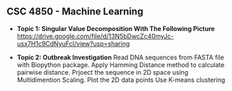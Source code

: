 ## **CSC 4850 - Machine Learning** 
+ **Topic 1: Singular Value Decomposition With The Following Picture** 
https://drive.google.com/file/d/13N5bDwcZc40myJc-usx7H1c9CdNyuFcl/view?usp=sharing

+ **Topic 2: Outbreak Investigation** 
Read DNA sequences from FASTA file with Biopython package. 
Apply Hamming Distance method to calculate pairwise distance.
Prjoect the sequence in 2D space using Multidimention Scaling.
Plot the 2D data points
Use K-means clustering  

